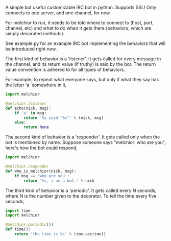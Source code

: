 A simple but useful customizable IRC bot in python. Supports SSL! Only
connects to one server, and one channel, for now.

For melchior to run, it needs to be told where to connect to (host,
port, channel, etc) and what to do when it gets there (behaviors,
which are simply decorated methods).

See example.py for an example IRC bot implementing the behaviors that
will be introduced right now.

The first kind of behavior is a 'listener'. It gets called for every
message in the channel, and its return value (if truthy) is said by
the bot. The return value convention is adhered to for all types of
behaviors.

For example, to repeat what everyone says, but only if what they say
has the letter 'a' somewhere in it,

```python
import melchior

@melchior.listener
def echo(nick, msg):
    if 'a' in msg:
        return '%s said "%s"' % (nick, msg)
    else:
        return None
```

The second kind of behavior is a 'responder'. It gets called only when
the bot is mentioned by name. Suppose someone says "melchior: who are
you", here's how the bot could respond,

```python
import melchior

@melchior.responder
def who_is_melchior(nick, msg):
    if msg == 'who are you':
        return '%s, i am a bot.' % nick
```

The third kind of behavior is a 'periodic'. It gets called every N
seconds, where N is the number given to the decorator. To tell the
time every five seconds,

```python
import time
import melchior

@melchior.periodic(5)
def time():
    return 'the time is %s' % time.asctime()
```